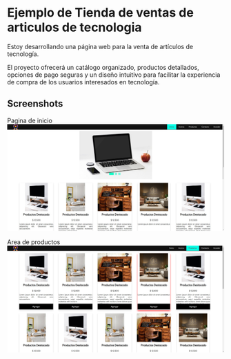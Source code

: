 
# Ejemplo de Tienda de ventas de articulos de tecnologia

Estoy desarrollando una página web para la venta de artículos de tecnología. 

El proyecto ofrecerá un catálogo organizado, productos detallados, opciones de pago seguras y un diseño intuitivo para facilitar la experiencia de compra de los usuarios interesados en tecnología.


## Screenshots

Pagina de inicio
![Inicio](https://github.com/PachecoRodrigo/JavaScriptFrontEnd/blob/main/images/Screenshots/Area%20home.jpg?raw=true)

Area de productos
![Productos](https://github.com/PachecoRodrigo/JavaScriptFrontEnd/blob/main/images/Screenshots/Area%20productos.jpg?raw=true)

